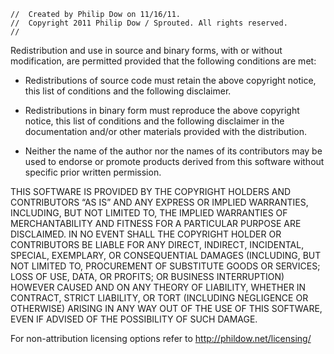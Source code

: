 ```
//  Created by Philip Dow on 11/16/11.
//  Copyright 2011 Philip Dow / Sprouted. All rights reserved.
//
```


Redistribution and use in source and binary forms, with or without modification, 
are permitted provided that the following conditions are met:

* Redistributions of source code must retain the above copyright notice, this list 
of conditions and the following disclaimer.

* Redistributions in binary form must reproduce the above copyright notice, this 
list of conditions and the following disclaimer in the documentation and/or other 
materials provided with the distribution.

* Neither the name of the author nor the names of its contributors may be used to 
endorse or promote products derived from this software without specific prior 
written permission.

THIS SOFTWARE IS PROVIDED BY THE COPYRIGHT HOLDERS AND CONTRIBUTORS “AS IS” AND ANY 
EXPRESS OR IMPLIED WARRANTIES, INCLUDING, BUT NOT LIMITED TO, THE IMPLIED WARRANTIES 
OF MERCHANTABILITY AND FITNESS FOR A PARTICULAR PURPOSE ARE DISCLAIMED. IN NO EVENT 
SHALL THE COPYRIGHT HOLDER OR CONTRIBUTORS BE LIABLE FOR ANY DIRECT, INDIRECT, 
INCIDENTAL, SPECIAL, EXEMPLARY, OR CONSEQUENTIAL DAMAGES (INCLUDING, BUT NOT LIMITED 
TO, PROCUREMENT OF SUBSTITUTE GOODS OR SERVICES; LOSS OF USE, DATA, OR PROFITS; OR 
BUSINESS INTERRUPTION) HOWEVER CAUSED AND ON ANY THEORY OF LIABILITY, WHETHER IN 
CONTRACT, STRICT LIABILITY, OR TORT (INCLUDING NEGLIGENCE OR OTHERWISE) ARISING IN 
ANY WAY OUT OF THE USE OF THIS SOFTWARE, EVEN IF ADVISED OF THE POSSIBILITY OF SUCH 
DAMAGE.

For non-attribution licensing options refer to http://phildow.net/licensing/

